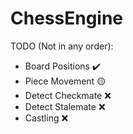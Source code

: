 # ChessEngine

TODO (Not in any order):
- Board Positions ✔️
- Piece Movement 🟡
- Detect Checkmate ❌
- Detect Stalemate ❌
- Castling ❌
